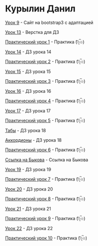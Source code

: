 # Курылин Данил

[Урок 9](danilkurylin.github.io/lesson_12/index.html "Сайт на bootstrap3") - Сайт на bootstrap3 с адаптацией


[Урок 13](danilkurylin.github.io/lesson_13/index.html "Сайт для ДЗ") - Верстка для ДЗ


[Практический урок 1](danilkurylin.github.io/practic_1/index.html "Практика 1") - Практика (͡๏̯͡๏)


[Урок 14](danilkurylin.github.io/lesson_14/index.html "ДЗ") - ДЗ урока 14


[Практический урок 2](danilkurylin.github.io/practic_2/index.html "Практика 2") - Практика (͡๏̯͡๏)


[Урок 15](danilkurylin.github.io/lesson_15/index.html "ДЗ") - ДЗ урока 15


[Практический урок 3](danilkurylin.github.io/practic_3/src/index.html "Практика 3") - Практика (͡๏̯͡๏)


[Урок 16](danilkurylin.github.io/lesson_16/index.html "ДЗ") - ДЗ урока 16


[Практический урок 4](danilkurylin.github.io/practic_4/index.html "Практика 4") - Практика (͡๏̯͡๏)


[Урок 17](danilkurylin.github.io/lesson_17/index.html "ДЗ") - ДЗ урока 17


[Практический урок 5](danilkurylin.github.io/practic_5/index.html "Практика 5") - Практика (͡๏̯͡๏)


[Табы](danilkurylin.github.io/lesson_18_tab/index.html "ДЗ") - ДЗ урока 18


[Аккордионы](danilkurylin.github.io/lesson_18_collapse/index.html "ДЗ") - ДЗ урока 18


[Практический урок 6](danilkurylin.github.io/practic_6/index.html "Практика 6") - Практика (͡๏̯͡๏)


[Ссылка на Быкова](danilkurylin.github.io/Bukov/index.html "Художники") - Ссылка на Быкова


[Урок 19](danilkurylin.github.io/lesson_19/index.html "ДЗ") - ДЗ урока 19


[Практический урок 7](danilkurylin.github.io/practic_7/index.html "Практика 7") - Практика (͡๏̯͡๏)


[Урок 20](danilkurylin.github.io/lesson_20/index.html "ДЗ") - ДЗ урока 20


[Практический урок 8](danilkurylin.github.io/practic_8/index.html "Практика 8") - Практика (͡๏̯͡๏)


[Урок 21](danilkurylin.github.io/lesson_21/index.html "ДЗ") - ДЗ урока 21


[Практический урок 9](danilkurylin.github.io/practic_9/index.html "Практика 9") - Практика (͡๏̯͡๏)


[Урок 22](danilkurylin.github.io/lesson_22/index.html "ДЗ") - ДЗ урока 22


[Практический урок 10](danilkurylin.github.io/practic_10/index.html "Практика 10") - Практика (͡๏̯͡๏)
